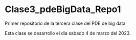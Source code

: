 # Clase3_pdeBigData_Repo1
Primer repositorio de la tercera clase del PDE de big data 

Esta clase se desarrollo el dia sabado 4 de marzo del 2023.